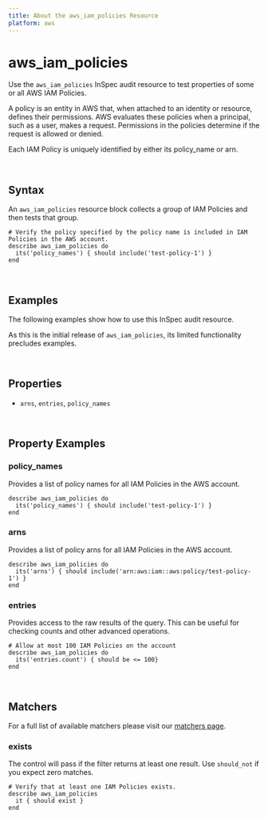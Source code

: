 ```yaml
---
title: About the aws_iam_policies Resource
platform: aws
---
```


# aws_iam_policies

Use the `aws_iam_policies` InSpec audit resource to test properties of some or all AWS IAM Policies.

A policy is an entity in AWS that, when attached to an identity or resource, defines their permissions. AWS evaluates these policies when a principal, such as a user, makes a request. Permissions in the policies determine if the request is allowed or denied. 

Each IAM Policy is uniquely identified by either its policy_name or arn.

<br>

## Syntax

An `aws_iam_policies` resource block collects a group of IAM Policies and then tests that group.

    # Verify the policy specified by the policy name is included in IAM Policies in the AWS account.
    describe aws_iam_policies do
      its('policy_names') { should include('test-policy-1') }
    end

<br>

## Examples

The following examples show how to use this InSpec audit resource.

As this is the initial release of `aws_iam_policies`, its limited functionality precludes examples.

<br>

## Properties

* `arns`, `entries`, `policy_names`

<br>

## Property Examples

### policy_names

Provides a list of policy names for all IAM Policies in the AWS account.

    describe aws_iam_policies do
      its('policy_names') { should include('test-policy-1') }
    end

### arns

Provides a list of policy arns for all IAM Policies in the AWS account.

    describe aws_iam_policies do
      its('arns') { should include('arn:aws:iam::aws:policy/test-policy-1') }
    end

### entries

Provides access to the raw results of the query.  This can be useful for checking counts and other advanced operations.

    # Allow at most 100 IAM Policies on the account
    describe aws_iam_policies do
      its('entries.count') { should be <= 100}
    end

<br>

## Matchers

For a full list of available matchers please visit our [matchers page](https://www.inspec.io/docs/reference/matchers/). 

### exists

The control will pass if the filter returns at least one result. Use `should_not` if you expect zero matches.

    # Verify that at least one IAM Policies exists.
    describe aws_iam_policies
      it { should exist }
    end   

